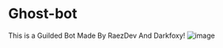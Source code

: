 # Ghost-bot
This is a Guilded Bot Made By RaezDev And Darkfoxy!
![image](https://user-images.githubusercontent.com/86958544/227727370-cb686337-c0a2-4c1b-9ba3-4ecb62c26e4d.png)
